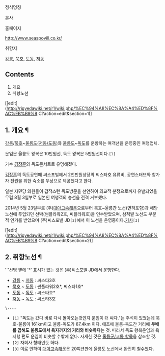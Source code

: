 정식명칭

본사

홈페이지

<http://www.seaspovill.co.kr/>

취항지

[강릉](%EA%B0%95%EB%A6%89%EC%8B%9C.md),
[묵호](%EB%8F%99%ED%95%B4%EC%8B%9C.md),
[도동](%EC%9A%B8%EB%A6%89%EA%B5%B0.md),
[저동](%EC%9A%B8%EB%A6%89%EA%B5%B0.md)

  

## Contents

    

1. 개요 
2. 취항노선 

[[edit](http://rigvedawiki.net/r1/wiki.php/%EC%94%A8%EC%8A%A4%ED%8F%AC%EB%B9%8
C?action=edit&section=1)]

## 1. 개요 ¶

[강릉](%EA%B0%95%EB%A6%89.md)/[묵호](%EB%8F%99%ED%95%B4%EC%8B%9C.md)~[울릉도(저동/도동)](%EC%9A%B8%EB%A6%89%EB%8F%84.md)와
[울릉도](%EC%9A%B8%EB%A6%89%EB%8F%84.md)~[독도](%EB%8F%85%EB%8F%84.md)를 운항하는
여객선을 운영중인 여행업체.

  

운임은 울릉도 왕복은 10만원선, 독도 왕복은 5만원선이다.`[1]`

  

가수 [김장훈](%EA%B9%80%EC%9E%A5%ED%9B%88.md)의 독도콘서트로 유명해졌다.

  

[김장훈](%EA%B9%80%EC%9E%A5%ED%9B%88.md)의 독도공연때 씨스포빌에서 2천만원상당의 씨스타호 유류비,
공연스태브와 참가자 전원을 위한 숙소를 무상으로 제공했다고 한다.

  

일본 자민당 의원들이 갑작스런 독도방문을 선언하여 외교적 분쟁으로까지 유발되었을 무렵 8월 3일부로 일본인 여행객의 승선을 전격 거부했다.

  

2014년 5월 23일부로
(주)[대아고속해운](%EB%8C%80%EC%95%84%EA%B3%A0%EC%86%8D%ED%95%B4%EC%9A%B4.md)으로부터
묵호~울릉간 노선(면허포함)과 해당 노선에 투입되던 선박(썬플라워2호, 씨플라워호)을 인수받았으며, 삼척발 노선도 부분적 인가를 받았으며
(주)씨스포빌 JD`[2]`에서 이 노선을 운영중이다.[기사](http://www.idaegu.com/?c=2&uid=294006)`[3]`

  

[[edit](http://rigvedawiki.net/r1/wiki.php/%EC%94%A8%EC%8A%A4%ED%8F%AC%EB%B9%8
C?action=edit&section=2)]

## 2. 취항노선 ¶

'''선명 옆에 '*' 표시가 있는 것은 (주)씨스포빌 JD에서 운행한다.  

  * [강릉](%EA%B0%95%EB%A6%89%EC%8B%9C.md) ~ [저동](%EC%9A%B8%EB%A6%89%EA%B5%B0.md) : 씨스타3호
  * [묵호](%EB%8F%99%ED%95%B4%EC%8B%9C.md) ~ [도동](%EC%9A%B8%EB%A6%89%EA%B5%B0.md) : 썬플라워2호*, 씨스타1호*
  * [도동](%EC%9A%B8%EB%A6%89%EA%B5%B0.md) ~ [독도](%EB%8F%85%EB%8F%84.md) : 씨스타호*
  * [저동](%EC%9A%B8%EB%A6%89%EA%B5%B0.md) ~ [독도](%EB%8F%85%EB%8F%84.md) : 씨스타3호

`\----`

  * `[1]` "독도는 갔다 바로 다시 돌아오는것인지 운임이 더 싸다."는 주석이 있었는데 묵호-울릉이 161km이고 울릉-독도가 87.4km 이다. 애초에 울릉-독도간 거리에 **두배를 곱해도 울릉도에서 육지까지의 거리와 비슷하다**는 것. 따라서 독도 왕복운임과 육지행 편도 운임이 비슷할 수밖에 없다. 자세한 것은 [울릉군/교통 항목](%EC%9A%B8%EB%A6%89%EA%B5%B0/%EA%B5%90%ED%86%B5#s-1.4.1.md)을 참조할 것.
  * `[2]` 자회사 형태인듯 하다.
  * `[3]` 이로 인하여 [대아고속해운](%EB%8C%80%EC%95%84%EA%B3%A0%EC%86%8D%ED%95%B4%EC%9A%B4.md)은 20여년만에 울릉도 노선에서 완전히 철수했다.

